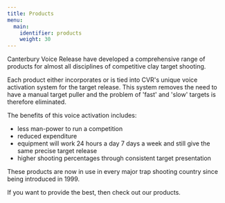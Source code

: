 ```yaml
---
title: Products
menu: 
  main:
    identifier: products
    weight: 30
---
```

Canterbury Voice Release have developed a comprehensive range of products for almost all disciplines of competitive clay target shooting.

Each product either incorporates or is tied into CVR's unique voice activation system for the target release. This system removes the need to have a manual target puller and the problem of 'fast' and 'slow' targets is therefore eliminated.

The benefits of this voice activation includes:

* less man-power to run a competition
* reduced expenditure
* equipment will work 24 hours a day 7 days a week and still give the same precise target release
* higher shooting percentages through consistent target presentation

These products are now in use in every major trap shooting country since being introduced in 1999.

If you want to provide the best, then check out our products.

